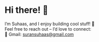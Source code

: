 # Hi there! 👋  
I’m Suhaas, and I enjoy building cool stuff! 🚀  
Feel free to reach out – I’d love to connect:  
📧 Gmail: [suransuhaas@gmail.com](mailto:suransuhaas@gmail.com)
